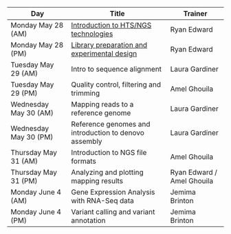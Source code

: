 

| Day | Title | Trainer |
| ------------- | ------------- |------------- |
| Monday May 28 (AM) | [Introduction to HTS/NGS technologies](https://drive.google.com/file/d/1KbKsfF7iB-QNRlTVCLOUFMize1fsdYOK/view?usp=sharing)|Ryan Edward|
| Monday May 28 (PM) | [Library preparation and experimental design](https://drive.google.com/file/d/1ZmmpuCi5GOB3BaUU4fMt2f2KkuD8AQrY/view?usp=sharing) |Ryan Edward|
| Tuesday May 29 (AM) | Intro to sequence alignment|Laura Gardiner|
| Tuesday May 29 (PM) | Quality control, filtering and trimming |Amel Ghouila|
| Wednesday May 30 (AM) | Mapping reads to a reference genome|Laura Gardiner|
| Wednesday May 30 (PM) | Reference genomes and introduction to denovo assembly|Laura Gardiner|
| Thursday May 31 (AM) |Introduction to NGS file formats|Amel Ghouila|
| Thursday May 31 (PM) |Analyzing and plotting mapping results|Ryan Edward / Amel Ghouila|
| Monday June 4 (AM) | Gene Expression Analysis with RNA-Seq data|Jemima Brinton|
| Monday June 4 (PM) | Variant calling and variant annotation|Jemima Brinton|
